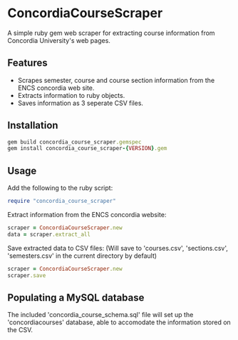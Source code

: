 # ConcordiaCourseScraper
A simple ruby gem web scraper for extracting course information from Concordia University's web pages.

## Features
* Scrapes semester, course and course section information from the ENCS concordia web site.
* Extracts information to ruby objects.
* Saves information as 3 seperate CSV files.

## Installation
```ruby
gem build concordia_course_scraper.gemspec
gem install concordia_course_scraper-{VERSION}.gem
```

## Usage
Add the following to the ruby script:
```ruby
require "concordia_course_scraper"
```

Extract information from the ENCS concordia website:
```ruby
scraper = ConcordiaCourseScraper.new
data = scraper.extract_all
```

Save extracted data to CSV files:
(Will save to 'courses.csv', 'sections.csv', 'semesters.csv' in the current directory by default)
```ruby
scraper = ConcordiaCourseScraper.new
scraper.save
```

## Populating a MySQL database
The included 'concordia_course_schema.sql' file will set up the 'concordiacourses' database, able to accomodate the information stored on the CSV.
